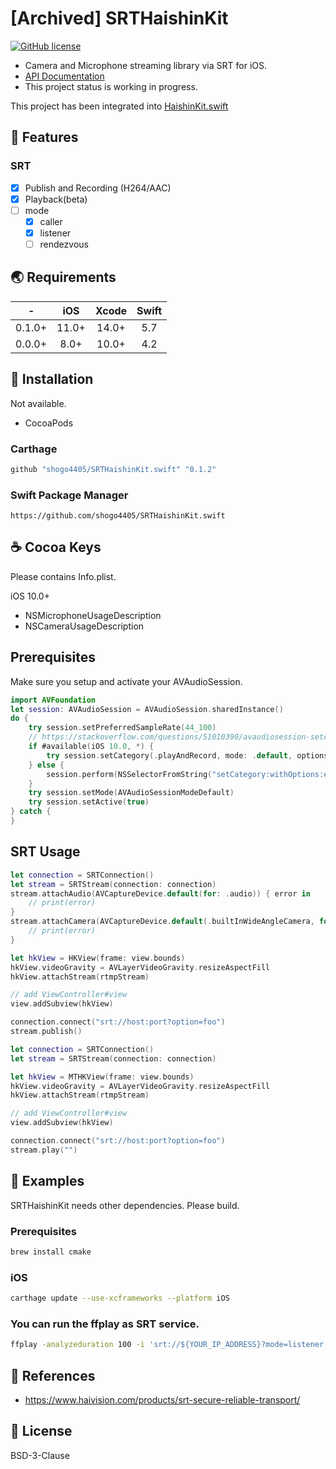 # [Archived] SRTHaishinKit
[![GitHub license](https://img.shields.io/badge/License-BSD%203--Clause-blue.svg)](https://raw.githubusercontent.com/shogo4405/SRTHaishinKit.swift/master/LICENSE.md)
* Camera and Microphone streaming library via SRT for iOS.
* [API Documentation](https://shogo4405.github.io/SRTHaishinKit.swift/)
* This project status is working in progress.

This project has been integrated into [HaishinKit.swift](https://github.com/shogo4405/HaishinKit.swift/)

## 🎨 Features
### SRT
- [x] Publish and Recording (H264/AAC)
- [x] Playback(beta)
- [ ] mode
  - [x] caller
  - [x] listener
  - [ ] rendezvous

## 🌏 Requirements
|-|iOS|Xcode|Swift|
|:-:|:-:|:-:|:-:|
|0.1.0+|11.0+|14.0+|5.7|
|0.0.0+|8.0+|10.0+|4.2|

## 🔧 Installation
Not available.
- CocoaPods

### Carthage
```swift
github "shogo4405/SRTHaishinKit.swift" "0.1.2"
```
### Swift Package Manager
```
https://github.com/shogo4405/SRTHaishinKit.swift
```

## ☕ Cocoa Keys
Please contains Info.plist.

iOS 10.0+
* NSMicrophoneUsageDescription
* NSCameraUsageDescription

## Prerequisites
Make sure you setup and activate your AVAudioSession.
```swift
import AVFoundation
let session: AVAudioSession = AVAudioSession.sharedInstance()
do {
    try session.setPreferredSampleRate(44_100)
    // https://stackoverflow.com/questions/51010390/avaudiosession-setcategory-swift-4-2-ios-12-play-sound-on-silent
    if #available(iOS 10.0, *) {
        try session.setCategory(.playAndRecord, mode: .default, options: [.allowBluetooth])
    } else {
        session.perform(NSSelectorFromString("setCategory:withOptions:error:"), with: AVAudioSession.Category.playAndRecord, with:  [AVAudioSession.CategoryOptions.allowBluetooth])
    }
    try session.setMode(AVAudioSessionModeDefault)
    try session.setActive(true)
} catch {
}
```

## SRT Usage
```swift
let connection = SRTConnection()
let stream = SRTStream(connection: connection)
stream.attachAudio(AVCaptureDevice.default(for: .audio)) { error in
    // print(error)
}
stream.attachCamera(AVCaptureDevice.default(.builtInWideAngleCamera, for: .video, position: .back)) { error in
    // print(error)
}

let hkView = HKView(frame: view.bounds)
hkView.videoGravity = AVLayerVideoGravity.resizeAspectFill
hkView.attachStream(rtmpStream)

// add ViewController#view
view.addSubview(hkView)

connection.connect("srt://host:port?option=foo")
stream.publish()
```

```swift
let connection = SRTConnection()
let stream = SRTStream(connection: connection)

let hkView = MTHKView(frame: view.bounds)
hkView.videoGravity = AVLayerVideoGravity.resizeAspectFill
hkView.attachStream(rtmpStream)

// add ViewController#view
view.addSubview(hkView)

connection.connect("srt://host:port?option=foo")
stream.play("")
```

## 🐾 Examples
SRTHaishinKit needs other dependencies. Please build.

### Prerequisites
```sh
brew install cmake
```

### iOS
```sh
carthage update --use-xcframeworks --platform iOS
```

### You can run the ffplay as SRT service.
```sh
ffplay -analyzeduration 100 -i 'srt://${YOUR_IP_ADDRESS}?mode=listener'
```

## 📖 References
* https://www.haivision.com/products/srt-secure-reliable-transport/

## 📜 License
BSD-3-Clause
